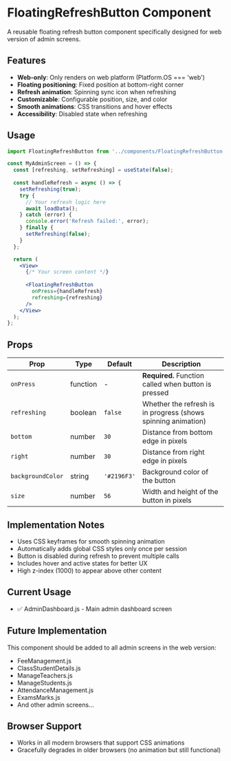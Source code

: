 # FloatingRefreshButton Component

A reusable floating refresh button component specifically designed for web version of admin screens.

## Features

- **Web-only**: Only renders on web platform (Platform.OS === 'web')
- **Floating positioning**: Fixed position at bottom-right corner
- **Refresh animation**: Spinning sync icon when refreshing
- **Customizable**: Configurable position, size, and color
- **Smooth animations**: CSS transitions and hover effects
- **Accessibility**: Disabled state when refreshing

## Usage

```jsx
import FloatingRefreshButton from '../components/FloatingRefreshButton';

const MyAdminScreen = () => {
  const [refreshing, setRefreshing] = useState(false);
  
  const handleRefresh = async () => {
    setRefreshing(true);
    try {
      // Your refresh logic here
      await loadData();
    } catch (error) {
      console.error('Refresh failed:', error);
    } finally {
      setRefreshing(false);
    }
  };

  return (
    <View>
      {/* Your screen content */}
      
      <FloatingRefreshButton
        onPress={handleRefresh}
        refreshing={refreshing}
      />
    </View>
  );
};
```

## Props

| Prop | Type | Default | Description |
|------|------|---------|-------------|
| `onPress` | function | - | **Required.** Function called when button is pressed |
| `refreshing` | boolean | `false` | Whether the refresh is in progress (shows spinning animation) |
| `bottom` | number | `30` | Distance from bottom edge in pixels |
| `right` | number | `30` | Distance from right edge in pixels |
| `backgroundColor` | string | `'#2196F3'` | Background color of the button |
| `size` | number | `56` | Width and height of the button in pixels |

## Implementation Notes

- Uses CSS keyframes for smooth spinning animation
- Automatically adds global CSS styles only once per session
- Button is disabled during refresh to prevent multiple calls
- Includes hover and active states for better UX
- High z-index (1000) to appear above other content

## Current Usage

- ✅ AdminDashboard.js - Main admin dashboard screen

## Future Implementation

This component should be added to all admin screens in the web version:
- FeeManagement.js
- ClassStudentDetails.js
- ManageTeachers.js
- ManageStudents.js
- AttendanceManagement.js
- ExamsMarks.js
- And other admin screens...

## Browser Support

- Works in all modern browsers that support CSS animations
- Gracefully degrades in older browsers (no animation but still functional)